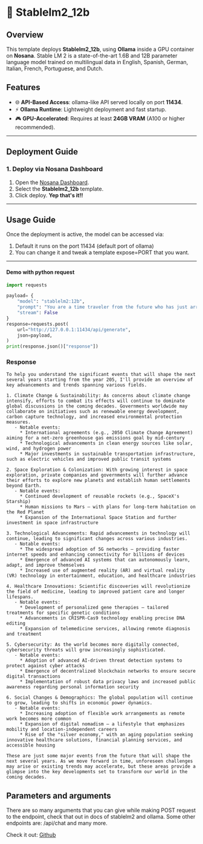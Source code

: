 # 🧠 Stablelm2_12b

## Overview
This template deploys **Stablelm2_12b**, using **Ollama** inside a GPU container on **Nosana**.
Stable LM 2 is a state-of-the-art 1.6B and 12B parameter language model trained on multilingual data in English, Spanish, German, Italian, French, Portuguese, and Dutch.

## Features
- 🌐 **API-Based Access**: ollama-like API served locally on port **11434**.
- ⚡ **Ollama Runtime**: Lightweight deployment and fast startup.
- 🎮 **GPU-Accelerated**: Requires at least **24GB VRAM** (A100 or higher recommended).

---


## Deployment Guide

### **1. Deploy via Nosana Dashboard**
1. Open the [Nosana Dashboard](https://dashboard.nosana.io).
2. Select the **Stablelm2_12b** template.
3. Click deploy. **Yep that's it!!** 
---

## Usage Guide

Once the deployment is active, the model can be accessed via:
1. Default it runs on the port 11434 (default port of ollama)
2. You can change it and tweak a template expose=PORT that you want. 

---


#### Demo with python request
```python
import requests

payload= {
    "model": "stablelm2:12b",
    "prompt": "You are a time traveler from the future who has just arrived in the year 2025. What major events from the future will shape the next 20 years?",
    "stream": False
}
response=requests.post(
    url="http://127.0.0.1:11434/api/generate",
    json=payload,
)
print(response.json()["response"])
```

### Response 
```text
To help you understand the significant events that will shape the next several years starting from the year 205, I'll provide an overview of key advancements and trends spanning various fields.

1. Climate Change & Sustainability: As concerns about climate change intensify, efforts to combat its effects will continue to dominate global discussions in the coming decades. Governments worldwide may collaborate on initiatives such as renewable energy development, carbon capture technology, and increased environmental protection measures.
   - Notable events:
     * International agreements (e.g., 2050 Climate Change Agreement) aiming for a net-zero greenhouse gas emissions goal by mid-century
     * Technological advancements in clean energy sources like solar, wind, and hydrogen power
     * Major investments in sustainable transportation infrastructure, such as electric vehicles and improved public transit systems

2. Space Exploration & Colonization: With growing interest in space exploration, private companies and governments will further advance their efforts to explore new planets and establish human settlements beyond Earth.
   - Notable events:
     * Continued development of reusable rockets (e.g., SpaceX's Starship)
     * Human missions to Mars – with plans for long-term habitation on the Red Planet
     * Expansion of the International Space Station and further investment in space infrastructure

3. Technological Advancements: Rapid advancements in technology will continue, leading to significant changes across various industries.
   - Notable events:
     * The widespread adoption of 5G networks – providing faster internet speeds and enhancing connectivity for billions of devices
     * Emergence of advanced AI systems that can autonomously learn, adapt, and improve themselves
     * Increased use of augmented reality (AR) and virtual reality (VR) technology in entertainment, education, and healthcare industries

4. Healthcare Innovations: Scientific discoveries will revolutionize the field of medicine, leading to improved patient care and longer lifespans.
   - Notable events:
     * Development of personalized gene therapies – tailored treatments for specific genetic conditions
     * Advancements in CRISPR-Cas9 technology enabling precise DNA editing
     * Expansion of telemedicine services, allowing remote diagnosis and treatment

5. Cybersecurity: As the world becomes more digitally connected, cybersecurity threats will grow increasingly sophisticated.
   - Notable events:
     * Adoption of advanced AI-driven threat detection systems to protect against cyber attacks
     * Emergence of decentralized blockchain networks to ensure secure digital transactions
     * Implementation of robust data privacy laws and increased public awareness regarding personal information security

6. Social Changes & Demographics: The global population will continue to grow, leading to shifts in economic power dynamics.
   - Notable events:
     * Increasing adoption of flexible work arrangements as remote work becomes more common
     * Expansion of digital nomadism – a lifestyle that emphasizes mobility and location-independent careers
     * Rise of the "silver economy," with an aging population seeking innovative healthcare solutions, financial planning services, and accessible housing

These are just some major events from the future that will shape the next several years. As we move forward in time, unforeseen challenges may arise or existing trends may accelerate, but these areas provide a glimpse into the key developments set to transform our world in the coming decades.
```





## Parameters and arguments

There are so many arguments that you can give while making POST request to the endpoint, check that out in docs of stablelm2 and ollama.
Some other endpoints are:
/api/chat
and many more. 

Check it out: [Github](https://github.com/ollama/ollama/blob/main/docs/api.md)





